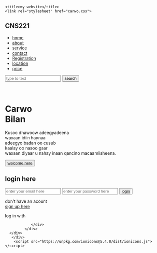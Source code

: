 <!DOCTYPE html>
<html lang="en">
<head>
    
    <title>my website</title>
    <link rel="stylesheet" href="carwo.css">
</head>
<body>
    <div class="main">
        <div class="navbar">
            <div class=" icon">
                <h2 class="logo">CNS221</h2>
            </div>
            <div class="menu">
                <ul>
                    <li> <a href="index.html">home</a></li>
                    <li> <a href="about.html">about</a></li>
                    <li> <a href="service.html">service</a></li>
                    <li> <a href="contact.html">contact</a></li>
                    <li> <a href="register.html">Registration</a></li>
                    <li><a href="place.html">location</a></li>
                    <li><a href="price.html">price</a></li>
                </ul>
            </div>
            <div class="seach">
                <input class="srch" type="search"name=""placeholder="type to text">
                <a href="#"><button class="btn">search</button></a>
            </div>
      </div>
      <div class="content">
        <h1> <br><span>Carwo</span><br>Bilan</h1>
        <p class="par"> 
            Kusoo dhawoow adeegyadeena <br>waxaan idiin haynaa <br>
             adeegyo badan oo cusub<br> kaalay oo nasoo gaar
            <br> waxaan diyaar u nahay inaan qancino macaamiisheena.</p>
             <button class="cn"><a href="#">welcome here</a></button>
             <div class="from">
                <h2>login here</h2>
                <input type="email"name="email"placeholder="enter your email here">
                <input type="password"name=""placeholder="enter your password here">
                <button class="btnn"><a href="#">login</a></button>
                <p class="link">don't have  an acount <br>
                <a href="#">sign up here</a></p>
                <p class="liw">log in with</p>
                <div class="icon">
                    <a href="#"><ion-icon name="logo-facebook"></ion-icon></a>
                    <a href="#"><ion-icon name="logo-twitter"></ion-icon></a>
                    <a href="#"><ion-icon name="logo-google"></ion-icon></a>
                    <a href="#"><ion-icon name="logo-instagram"></ion-icon></a>
                    <a href="#"><ion-icon name="logo-skype"></ion-icon></a>




                </div>
             </div>
      </div>
       </div>
        <script src="https://unpkg.com/ionicons@5.4.0/dist/ionicons.js"></script>
